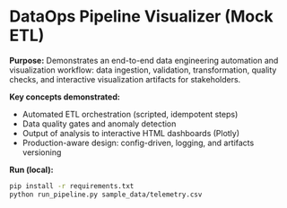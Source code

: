 # DataOps Pipeline Visualizer (Mock ETL)

**Purpose:** Demonstrates an end-to-end data engineering automation and visualization workflow: data ingestion, validation, transformation, quality checks, and interactive visualization artifacts for stakeholders.

**Key concepts demonstrated:**
- Automated ETL orchestration (scripted, idempotent steps)
- Data quality gates and anomaly detection
- Output of analysis to interactive HTML dashboards (Plotly)
- Production-aware design: config-driven, logging, and artifacts versioning

**Run (local):**
```bash
pip install -r requirements.txt
python run_pipeline.py sample_data/telemetry.csv
```
